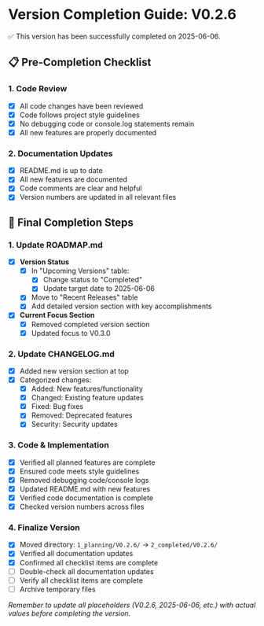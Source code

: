 # Version Completion Guide: V0.2.6

✅ This version has been successfully completed on 2025-06-06.

## 📋 Pre-Completion Checklist

### 1. Code Review
- [x] All code changes have been reviewed
- [x] Code follows project style guidelines
- [x] No debugging code or console.log statements remain
- [x] All new features are properly documented

### 2. Documentation Updates
- [x] README.md is up to date
- [x] All new features are documented
- [x] Code comments are clear and helpful
- [x] Version numbers are updated in all relevant files

## 🎉 Final Completion Steps

### 1. Update ROADMAP.md
- [x] **Version Status**
  - [x] In "Upcoming Versions" table:
    - [x] Change status to "Completed"
    - [x] Update target date to 2025-06-06
  - [x] Move to "Recent Releases" table
  - [x] Add detailed version section with key accomplishments
- [x] **Current Focus Section**
  - [x] Removed completed version section
  - [x] Updated focus to V0.3.0

### 2. Update CHANGELOG.md
- [x] Added new version section at top
- [x] Categorized changes:
  - [x] Added: New features/functionality
  - [x] Changed: Existing feature updates
  - [x] Fixed: Bug fixes
  - [x] Removed: Deprecated features
  - [x] Security: Security updates

### 3. Code & Implementation
- [x] Verified all planned features are complete
- [x] Ensured code meets style guidelines
- [x] Removed debugging code/console logs
- [x] Updated README.md with new features
- [x] Verified code documentation is complete
- [x] Checked version numbers across files

### 4. Finalize Version
- [x] Moved directory: `1_planning/V0.2.6/` → `2_completed/V0.2.6/`
- [x] Verified all documentation updates
- [x] Confirmed all checklist items are complete
- [ ] Double-check all documentation updates
- [ ] Verify all checklist items are complete
- [ ] Archive temporary files

*Remember to update all placeholders (V0.2.6, 2025-06-06, etc.) with actual values before completing the version.*
